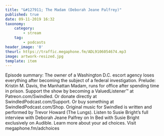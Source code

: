 ```yaml
---
title: "&#127911; The Madam (Deborah Jeane Palfrey)"
published: true
date: 09-11-2019 16:32
taxonomy:
    category:
        - stream
    tag:
        - podcasts
header_image: '0'
theurl: https://traffic.megaphone.fm/ADL9106054674.mp3
image: artwork-resized.jpg
template: item
--- 
```

Episode summary: The owner of a Washington D.C. escort agency loses everything after becoming the subject of a federal investigation. Prelude: Kristin M. Davis, the Manhattan Madam, runs for office after spending time in prison. Support the show by becoming a ValuedListener™ at Patreon.com/Swindled. Or donate directly at SwindledPodcast.com/Support. Or buy something at SwindledPodcast.com/Shop. Original music for Swindled is written and performed by Trevor Howard (The Lungs). Listen to Susie Bright’s full interview with Deborah Jeane Palfrey on In Bed with Susie Bright exclusively on Audible. Learn more about your ad choices. Visit megaphone.fm/adchoices
